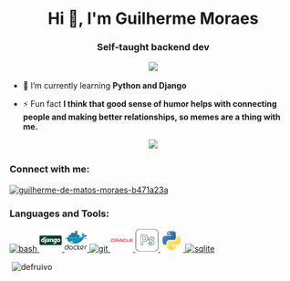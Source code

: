 <h1 align="center">Hi 👋, I'm Guilherme Moraes</h1>
<h3 align="center">Self-taught backend dev</h3>

<div align="center">
  <img width=55% src="https://i.imgflip.com/1tlr1p.gif" />
</div>

- 🌱 I’m currently learning **Python and Django**

- ⚡ Fun fact **I think that good sense of humor helps with connecting people and making better relationships, so memes are a thing with me.**

<div align="center">            
  <img width=55% src="https://i.imgflip.com/4w8o82.jpg" />
</div>

<h3 align="left">Connect with me:</h3>
<p align="left">
<a href="https://linkedin.com/in/guilherme-de-matos-moraes-b471a23a" target="blank"><img align="center" src="https://cdn.jsdelivr.net/npm/simple-icons@3.0.1/icons/linkedin.svg" alt="guilherme-de-matos-moraes-b471a23a" height="30" width="40" /></a>
</p>

<h3 align="left">Languages and Tools:</h3>
<p align="left"> <a href="https://www.gnu.org/software/bash/" target="_blank"> <img src="https://www.vectorlogo.zone/logos/gnu_bash/gnu_bash-icon.svg" alt="bash" width="40" height="40"/> </a> <a href="https://www.djangoproject.com/" target="_blank"> <img src="https://raw.githubusercontent.com/devicons/devicon/master/icons/django/django-original.svg" alt="django" width="40" height="40"/> </a> <a href="https://www.docker.com/" target="_blank"> <img src="https://raw.githubusercontent.com/devicons/devicon/master/icons/docker/docker-original-wordmark.svg" alt="docker" width="40" height="40"/> </a> <a href="https://git-scm.com/" target="_blank"> <img src="https://www.vectorlogo.zone/logos/git-scm/git-scm-icon.svg" alt="git" width="40" height="40"/> </a> <a href="https://www.oracle.com/" target="_blank"> <img src="https://raw.githubusercontent.com/devicons/devicon/master/icons/oracle/oracle-original.svg" alt="oracle" width="40" height="40"/> </a> <a href="https://www.photoshop.com/en" target="_blank"> <img src="https://raw.githubusercontent.com/devicons/devicon/master/icons/photoshop/photoshop-line.svg" alt="photoshop" width="40" height="40"/> </a> <a href="https://www.python.org" target="_blank"> <img src="https://raw.githubusercontent.com/devicons/devicon/master/icons/python/python-original.svg" alt="python" width="40" height="40"/> </a> <a href="https://www.sqlite.org/" target="_blank"> <img src="https://www.vectorlogo.zone/logos/sqlite/sqlite-icon.svg" alt="sqlite" width="40" height="40"/> </a> </p>

<p>&nbsp;<img align="center" src="https://github-readme-stats.vercel.app/api?username=defruivo&show_icons=true&locale=en" alt="defruivo" /></p>
